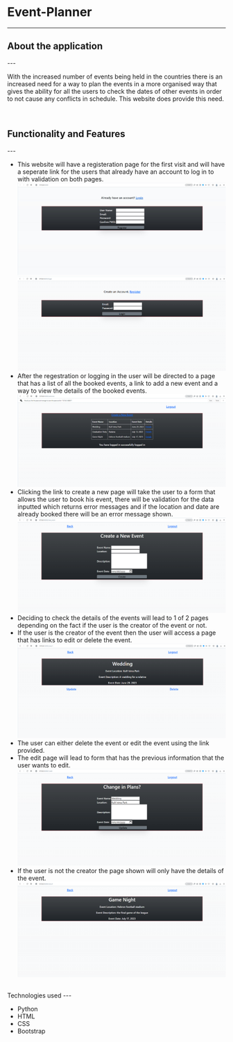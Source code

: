 # Event-Planner
---
<h2> About the application </h2>
---
<p>With the increased number of events being held in the countries there is an increased need for a way to plan the events
  in a more organised way that gives the ability for all the users to check the dates of other events in order to not cause
  any conflicts in schedule. This website does provide this need.
</p>
<br>
<h2>Functionality and Features</h2>
---
<ul>
  <li>This website will have a registeration page for the first visit and will have a seperate link for the users that already have an account to log in to with validation on both pages.</li>
  <img src="https://github.com/Azzam97/Event-Planner/blob/main/images/register.jpg" alt"registration">
  <br> 
  <img src="https://github.com/Azzam97/Event-Planner/blob/main/images/login.png" alt"login">
  <li>After the regestration or logging in the user will be directed to a page that has a list of all the booked events, a link to add a new event and a way to view the details of the booked events.</li>
  <img src="https://github.com/Azzam97/Event-Planner/blob/main/images/main-page.png" alt"main-page">
  <li>Clicking the link to create a new page will take the user to a form that allows the user to book his event,
    there will be validation for the data inputted which returns error messages and if the location and date are already booked there will be an error message shown.</li>
  <img src="https://github.com/Azzam97/Event-Planner/blob/main/images/new-event.png" alt"new-event">
  <li>Deciding to check the details of the events will lead to 1 of 2 pages depending on the fact if the user is the creator of the event or not.</li>
  <li>If the user is the creator of the event then the user will access a page that has links to edit or delete the event.</li>
  <img src="https://github.com/Azzam97/Event-Planner/blob/main/images/details-creator.png" alt"details for the creator">
  <li>The user can either delete the event or edit the event using the link provided.</li>
  <li>The edit page will lead to  form that has the previous information that the user wants to edit.</li>
  <img src="https://github.com/Azzam97/Event-Planner/blob/main/images/edit.png" alt"edit">
  <li>If the user is not the creator the page shown will only have the details of the event.</li>
  <img src="https://github.com/Azzam97/Event-Planner/blob/main/images/details-others.png" alt"details for the other users">
</ul>
<br>
Technologies used
---
<ul>
  <li>Python</li>
  <li>HTML</li>
  <li>CSS</li>
  <li>Bootstrap</li>
</ul>
